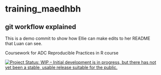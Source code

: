 # training_maedhbh

## git workflow explained 

This is a demo commit to show how Ellie can make edits to her README that Luan can see. 

Coursework for ADC Reproducible Practices in R course

[![Project Status: WIP – Initial development is in progress, but there
has not yet been a stable, usable release suitable for the
public.](https://www.repostatus.org/badges/latest/wip.svg)](https://www.repostatus.org/#wip)

